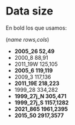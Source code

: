 # Data size

En bold los que usamos:

(_name rows,cols_)

- __2005_26 52,49__
- 2000_8 88,91
- 2011_19W 125,105
- __2005_6 119,119__
- 2009_3 117,136
- __2011_19E 218,223__
- 1999_28 334,282
- __1999_27j_N 305,471__
- __1999_27j_S 1157,1282__
- __2021_865 1961,2395__
- __2015_50 2917,3577__